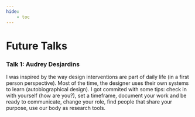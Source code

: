 ```yaml
---
hide:
    - toc
---
```


# Future Talks

### Talk 1: Audrey Desjardins

I was inspired by the way design interventions are part of daily life (in a first person perspective). Most of the time, the designer uses their own systems to learn (autobiographical design). I got commited with some tips: check in with yourself (how are you?), set a timeframe, document your work and be ready to communicate, change your role, find people that share your purpose, use our body as research tools. 











